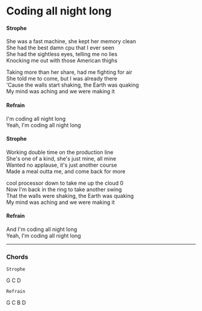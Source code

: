 # Coding all night long

#### Strophe

She was a fast machine, she kept her memory clean  
She had the best damn cpu that I ever seen  
She had the sightless eyes, telling me no lies  
Knocking me out with those American thighs

Taking more than her share, had me fighting for air  
She told me to come, but I was already there  
'Cause the walls start shaking, the Earth was quaking  
My mind was aching and we were making it

#### Refrain

I'm coding all night long  
Yeah, I'm coding all night long

#### Strophe

Working double time on the production line  
She's one of a kind, she's just mine, all mine  
Wanted no applause, it's just another course  
Made a meal outta me, and come back for more

cool processor down to take me up the cloud 0  
Now I'm back in the ring to take another swing  
That the walls were shaking, the Earth was quaking  
My mind was aching and we were making it

#### Refrain

And I'm coding all night long  
Yeah, I'm coding all night long

---

### Chords

    Strophe
  
G C D  
  
    Refrain
  
G C B D  
  